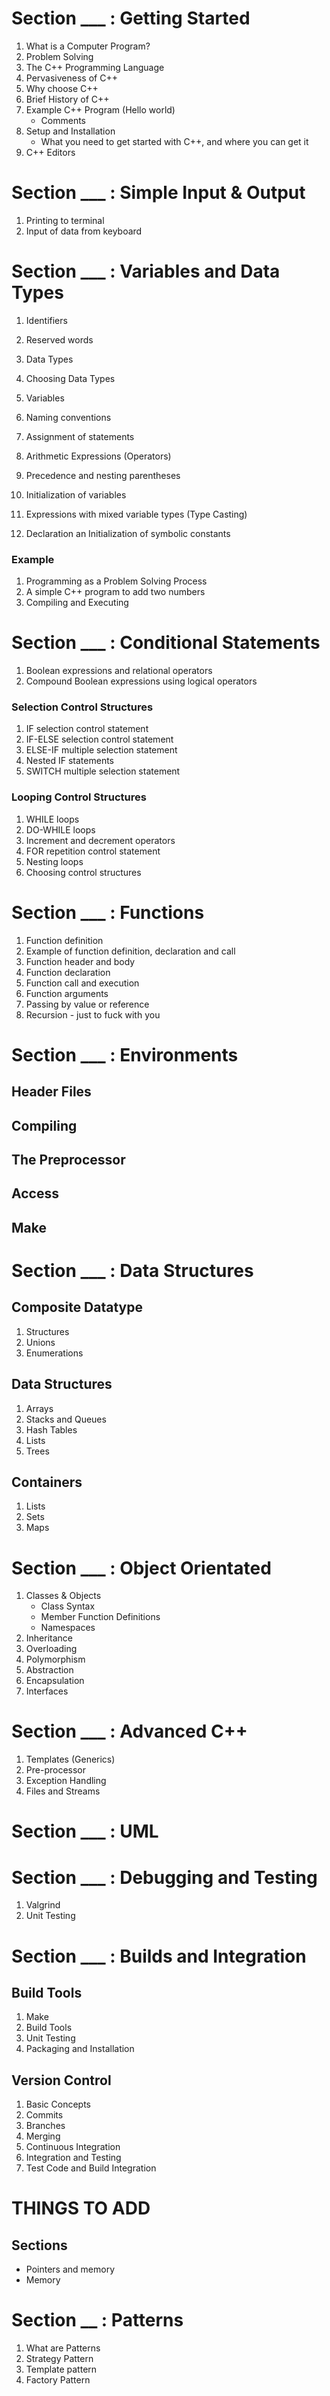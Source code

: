 # Section ___ : Getting Started
1. What is a Computer Program?
2. Problem Solving
3. The C++ Programming Language
4. Pervasiveness of C++
5. Why choose C++
6. Brief History of C++
7. Example C++ Program (Hello world)
    - Comments
8. Setup and Installation
    - What you need to get started with C++, and where you can get it
9. C++ Editors



# Section ___ : Simple Input & Output
1. Printing to terminal
2. Input of data from keyboard



# Section ___ : Variables and Data Types
1. Identifiers
2. Reserved words
3. Data Types
4. Choosing Data Types

5. Variables
6. Naming conventions
7. Assignment of statements

8. Arithmetic Expressions (Operators)
9. Precedence and nesting parentheses

10. Initialization of variables
11. Expressions with mixed variable types (Type Casting)
12. Declaration an Initialization of symbolic constants

### Example
1. Programming as a Problem Solving Process
2. A simple C++ program to add two numbers
3. Compiling and Executing



# Section ___ : Conditional Statements
1. Boolean expressions and relational operators
2. Compound Boolean expressions using logical operators

### Selection Control Structures
1. IF selection control statement
2. IF-ELSE selection control statement
3. ELSE-IF multiple selection statement
4. Nested IF statements
5. SWITCH multiple selection statement

### Looping Control Structures
1. WHILE loops
2. DO-WHILE loops
3. Increment and decrement operators
4. FOR repetition control statement
5. Nesting loops
6. Choosing control structures



# Section ___ : Functions
1. Function definition
2. Example of function definition, declaration and call
3. Function header and body
4. Function declaration
5. Function call and execution
6. Function arguments
7. Passing by value or reference
8. Recursion - just to fuck with you



# Section ___ : Environments
## Header Files
## Compiling
## The Preprocessor
## Access
## Make



# Section ___ : Data Structures
## Composite Datatype
1. Structures
2. Unions
3. Enumerations

## Data Structures
1. Arrays
2. Stacks and Queues
3. Hash Tables
4. Lists
5. Trees

## Containers
1. Lists
2. Sets
3. Maps



# Section ___ : Object Orientated
1. Classes & Objects
    - Class Syntax
    - Member Function Definitions
    - Namespaces
2. Inheritance
3. Overloading
4. Polymorphism
5. Abstraction
6. Encapsulation
7. Interfaces



# Section ___ : Advanced C++
1. Templates (Generics)
2. Pre-processor
3. Exception Handling
4. Files and Streams



# Section ___ : UML



# Section ___ : Debugging and Testing
1. Valgrind
2. Unit Testing



# Section ___ : Builds and Integration
## Build Tools
1. Make
2. Build Tools
3. Unit Testing
4. Packaging and Installation

## Version Control
1. Basic Concepts
2. Commits
3. Branches
4. Merging
5. Continuous Integration
6. Integration and Testing
7. Test Code and Build Integration














# THINGS TO ADD #
## Sections ##
- Pointers and memory
- Memory



# Section __ : Patterns
1. What are Patterns
2. Strategy Pattern
3. Template pattern
3. Factory Pattern

